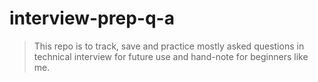 # interview-prep-q-a
> This repo is to track, save and practice mostly asked questions in technical interview for future use and hand-note for beginners like me.